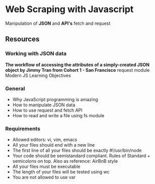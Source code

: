 <h1>Web Scraping with Javascript</h1>
<p>Manipulation of <b>JSON</b> and <b>API's</b> fetch and request</p>

<h2>Resources</h2>

<h3>Working with JSON data</h3>
<p><b>The workflow of accessing the attributes of a simply-created JSON object by Jimmy Tran from Cohort 1 - San Francisco</b>
request module
Modern JS
Learning Objectives</p>

<h3>General</h3>
<ul>
<li>Why JavaScript programming is amazing</li>
<li>How to manipulate JSON data</li>
<li>How to use request and fetch API</li>
<li>How to read and write a file using fs module</li>
</ul>

<h3>Requirements</h3>
<ul>
<li>Allowed editors: vi, vim, emacs</li>
<li>All your files should end with a new line</li>
<li>The first line of all your files should be exactly #!/usr/bin/node</li>
<li>Your code should be semistandard compliant. Rules of Standard + semicolons on top. Also as reference: AirBnB style</li>
<li>All your files must be executable</li>
<li>The length of your files will be tested using wc</li>
<li>You are not allowed to use var</li>
</ul>
